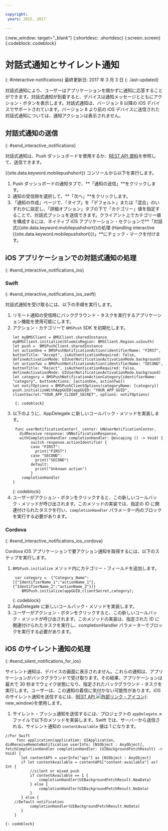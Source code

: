 ```yaml
---

copyright:
 years: 2015, 2017

---
```


{:new_window: target="_blank"}
{:shortdesc: .shortdesc}
{:screen:.screen}
{:codeblock:.codeblock}

# 対話式通知とサイレント通知  
{: #interactive-notifications}
最終更新日: 2017 年 3 月 3 日
{: .last-updated}

対話式通知により、ユーザーはアプリケーションを開かずに通知に応答することができます。対話式通知が到着すると、デバイスは通知メッセージとともにアクション・ボタンを表示します。対話式通知は、バージョン 8 以降の iOS デバイスでサポートされています。バージョン 8 より前の iOS デバイスに送信された対話式通知については、通知アクションは表示されません。

## 対話式通知の送信
{: #send_interactive_notifications}

対話式通知は、Push ダッシュボードを使用するか、[REST API 資料](t_restapi.html)を参照して、送信できます。

{{site.data.keyword.mobilepushshort}} コンソールから以下を実行します。 

1. Push ダッシュボードの通知タブで、**「通知の送信」**をクリックします。 
2. 通知の受信側を選択して、**「次へ」**をクリックします。 
3. 「通知の作成」ページで、「タイプ」を「デフォルト」または「混合」のいずれかに設定し、「詳細オプション」タブの下で「カテゴリー」値を指定することで、対話式プッシュを送信できます。クライアント上でカテゴリー値を構成するには、ネイティブ iOS アプリケーション・セクションで**「対話式{{site.data.keyword.mobilepushshort}}の処理 (Handling interactive {{site.data.keyword.mobilepushshort}})」**にチェック・マークを付けます。

## iOS アプリケーションでの対話式通知の処理
{: #send_interactive_notifications_ios}

### Swift
{: #send_interactive_notifications_ios_swift}

対話式通知を受け取るには、以下の手順を実行します。

1. リモート通知の受信時にバックグラウンド・タスクを実行するアプリケーション機能を使用可能にします。 
1. アクション・カテゴリーで `BMSPush` SDK を初期化します。
	```
	let myBMSClient = BMSClient.sharedInstance
	myBMSClient.initialize(bluemixRegion: BMSClient.Region.usSouth)
	let push =  BMSPushClient.sharedInstance
    let actionOne = BMSPushNotificationAction(identifierName: "FIRST", buttonTitle: "Accept", isAuthenticationRequired: false, defineActivationMode: UIUserNotificationActivationMode.background)
   	let actionTwo = BMSPushNotificationAction(identifierName: "SECOND", buttonTitle: "Reject", isAuthenticationRequired: false, defineActivationMode: UIUserNotificationActivationMode.background)
   	let category = BMSPushNotificationActionCategory(identifierName: "category", buttonActions: [actionOne, actionTwo])
   	let notifOptions = BMSPushClientOptions(categoryName: [category])
	push.initializeWithAppGUID(appGUID: "YOUR_APP_GUID", clientSecret:"YOUR_APP_CLIENT_SECRET", options: notifOptions)
	```
		{: codeblock}

1. 以下のように、AppDelegate に新しいコールバック・メソッドを実装します。
	```
	 func userNotificationCenter(_ center: UNUserNotificationCenter,
       didReceive response: UNNotificationResponse,
       withCompletionHandler completionHandler: @escaping () -> Void) {
            switch response.actionIdentifier {
		    case "FIRST":
		      print("FIRST")
		    case "SECOND":
		      print("SECOND")  
		    default:
		      print("Unknown action")
		    }
		completionHandler
	}
	```
	{: codeblock} 
5. ユーザーがアクション・ボタンをクリックすると、この新しいコールバック・メソッドが呼び出されます。このメソッドの実装では、指定の ID に関連付けられたタスクを行い、`completionHandler` パラメーター内のブロックを実行する必要があります。


### Cordova
{: #send_interactive_notifications_ios_cordova}

Cordova iOS アプリケーションで要アクション通知を取得するには、以下のステップを実行します。

1. `BMSPush.initialize` メソッド内にカテゴリー・フィールドを追加します。
   ```
	var category =  {"Category_Name":[{"IdentifierName_1":"actionName_1"},{"IdentifierName_2":"actionName_2"}]}
       BMSPush.initialize(appGUID,clientSecret,category);
    ```
	{: codeblock} 
2. AppDelegate に新しいコールバック・メソッドを実装します。
3. ユーザーがアクション・ボタンをクリックすると、この新しいコールバック・メソッドが呼び出されます。このメソッドの実装は、指定された ID に関連付けられたタスクを実行し、completionHandler パラメーターでブロックを実行する必要があります。

## iOS のサイレント通知の処理
{: #send_silent_notifications_for_ios}

サイレント通知は、デバイスの画面に表示されません。これらの通知は、アプリケーションがバックグラウンドで受け取ります。その結果、アプリケーションは最大で 30 秒までウェイク状態になり、指定されたバックグラウンド・タスクを実行します。ユーザーは、この通知の着信に気付かない可能性があります。iOS のサイレント通知を送信するには、[REST API ![外部リンク・アイコン](../../icons/launch-glyph.svg "外部リンク・アイコン")](https://mobile.{DomainName}/imfpush/){: new_window}を使用します。   

1. サイレント・プッシュ通知を送信するには、プロジェクトの `appDelegate.m` ファイルで以下のメソッドを実装します。Swift では、サーバーから送信される、サイレント通知の `contentAvailable` 値は 1 になります。
```
//For Swift
	 func application(application: UIApplication, didReceiveRemoteNotification userInfo: [NSObject : AnyObject], fetchCompletionHandler completionHandler: (UIBackgroundFetchResult) -> Void) {
       let contentAPS = userInfo["aps"] as [NSObject : AnyObject]
       if let contentAvailable = contentAPS["content-available"] as? Int {
           //silent or mixed push
           if contentAvailable == 1 {
               completionHandler(UIBackgroundFetchResult.NewData)
           } else {
               completionHandler(UIBackgroundFetchResult.NoData)
           }
       } else {
    //Default notification
           completionHandler(UIBackgroundFetchResult.NoData)
       }
    }
```
	{: codeblock}

